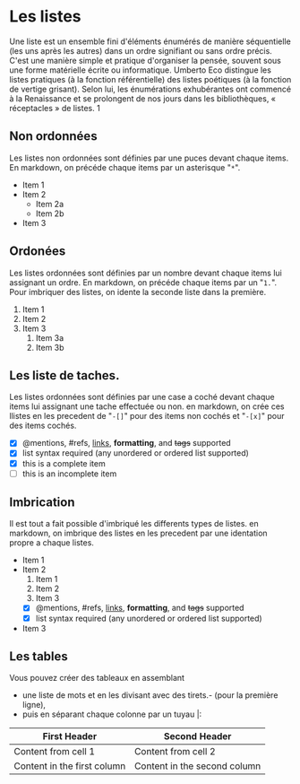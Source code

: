# Les listes

Une liste est un ensemble fini d'éléments énumérés de manière séquentielle (les uns après les autres) dans un ordre signifiant ou sans ordre précis. C'est une manière simple et pratique d'organiser la pensée, souvent sous une forme matérielle écrite ou informatique. Umberto Eco distingue les listes pratiques (à la fonction référentielle) des listes poétiques (à la fonction de vertige grisant). Selon lui, les énumérations exhubérantes ont commencé à la Renaissance et se prolongent de nos jours dans les bibliothèques, « réceptacles » de listes. 1

## Non ordonnées

Les listes non ordonnées sont définies par une puces devant chaque items.
En markdown, on précéde chaque items par un asterisque "`*`".


* Item 1
* Item 2
  * Item 2a
  * Item 2b
* Item 3

## Ordonées

Les listes ordonnées sont définies par un nombre devant chaque items lui assignant un ordre.
En markdown, on précéde chaque items par un "`1.`".
Pour imbriquer des listes, on idente la seconde liste dans la première.  

1. Item 1
1. Item 2
1. Item 3
   1. Item 3a
   1. Item 3b

## Les liste de taches.

Les listes ordonnées sont définies par une case a coché devant chaque items lui assignant une tache effectuée ou non.
en markdown, on crée ces llistes en les precedent de "`-[]`" pour des items non cochés et "`-[x]`" pour des items cochés.

- [x] @mentions, #refs, [links](), **formatting**, and <del>tags</del> supported
- [x] list syntax required (any unordered or ordered list supported)
- [x] this is a complete item
- [ ] this is an incomplete item

## Imbrication

Il est tout a fait possible d'imbriqué les differents types de listes.
en markdown, on imbrique des listes en les precedent par une identation propre a chaque listes.

* Item 1
* Item 2
  1. Item 1
  1. Item 2
  1. Item 3
    - [x] @mentions, #refs, [links](), **formatting**, and <del>tags</del> supported
    - [x] list syntax required (any unordered or ordered list supported)
* Item 3

## Les tables
Vous pouvez créer des tableaux en assemblant
  * une liste de mots et en les divisant avec des tirets.- (pour la première ligne),
  * puis en séparant chaque colonne par un tuyau |:

First Header | Second Header
------------ | -------------
Content from cell 1 | Content from cell 2
Content in the first column | Content in the second column
